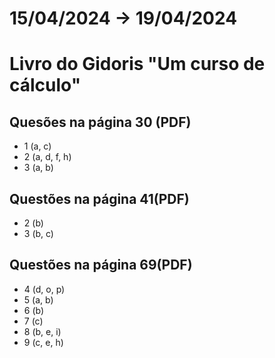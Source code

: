 

# 15/04/2024 -> 19/04/2024
# Livro do Gidoris "Um curso de cálculo"
## Quesões na página 30 (PDF)

- 1 (a, c)
- 2 (a, d, f, h)
- 3 (a, b)

## Questões na página 41(PDF) 
- 2 (b)
- 3 (b, c)

## Questões na página 69(PDF)
- 4 (d, o, p)
- 5 (a, b)
- 6 (b)
- 7 (c)
- 8 (b, e, i)
- 9 (c, e, h)